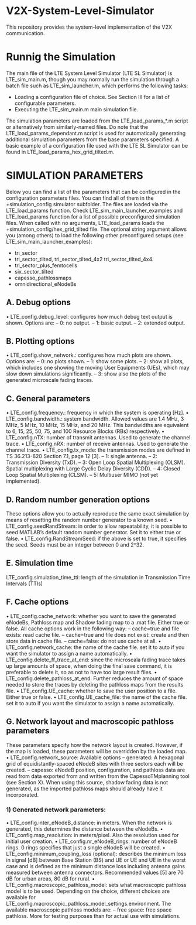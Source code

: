 # V2X-System-Level-Simulator
This repository provides the system-level implementation of the V2X communication.
# Runnig the Simulation

The main file of the LTE System Level Simulator (LTE SL Simulator) is LTE_sim_main.m, though you may normally
run the simulation through a batch file such as LTE_sim_launcher.m, which performs the following tasks:
- Loading a configuration file of choice. See Section III for a list of configurable parameters.
- Executing the LTE_sim_main.m main simulation file.

The simulation parameters are loaded from the LTE_load_params_*.m script or alternatively from similarly-named
files. Do note that the LTE_load_params_dependant.m script is used for automatically generating additional simulation
parameters from the base parameters specified. A basic example of a configuration file used with the LTE SL Simulator can
be found in LTE_load_params_hex_grid_tilted.m.

#  SIMULATION PARAMETERS
Below you can find a list of the parameters that can be configured in the configuration parameters files. You can find all of
them in the +simulation_config simulator subfolder. The files are loaded via the LTE_load_params function. Check
LTE_sim_main_launcher_examples and LTE_load_params function for a list of possible preconfigured simulation
files.
When called with no arguments, LTE_load_params loads the +simulation_config/hex_grid_tilted file. The
optional string argument allows you (among others) to load the following other preconfigured setups (see
LTE_sim_main_launcher_examples):
- tri_sector
- tri_sector_tilted, tri_sector_tilted_4x2 tri_sector_tilted_4x4.
- tri_sector_plus_femtocells
- six_sector_tilted
-  capesso_pathlossmaps
-  omnidirectional_eNodeBs

## A. Debug options
• LTE_config.debug_level: configures how much debug text output is shown. Options are:
– 0: no output.
– 1: basic output.
– 2: extended output.
## B. Plotting options
• LTE_config.show_network.: configures how much plots are shown. Options are:
– 0: no plots shown.
– 1: show some plots.
– 2: show all plots, which includes one showing the moving User Equipments (UEs), which may slow down simulations
significantly.
– 3: show also the plots of the generated microscale fading traces.
## C. General parameters
• LTE_config.frequency.: frequency in which the system is operating [Hz].
• LTE_config.bandwidth.: system bandwidth. Allowed values are 1.4 MHz, 3 MHz, 5 MHz, 10 MHz, 15 MHz, and
20 MHz. This bandwidths are equivalent to 6, 15, 25, 50, 75, and 100 Resource Blocks (RBs) respectively.
• LTE_config.nTX: number of transmit antennas. Used to generate the channel trace.
• LTE_config.nRX: number of receive antennas. Used to generate the channel trace.
• LTE_config.tx_mode: the transmission modes are defined in TS 36.213-820 Section 7.1, page 12 [3].
– 1: single antenna.
– 2: Transmission Diversity (TxD).
– 3: Open Loop Spatial Multiplexing (OLSM). Spatial multiplexing with Large Cyclic Delay Diversity (CDD).
– 4: Closed Loop Spatial Multiplexing (CLSM).
– 5: Multiuser MIMO (not yet implemented).

## D. Random number generation options

These options allow you to actually reproduce the same exact simulation by means of resetting the random number generator
to a known seed.
• LTE_config.seedRandStream: in order to allow repeatability, it is possible to seed MATLAB’s default random
number generator. Set it to either true or false.
• LTE_config.RandStreamSeed: if the above is set to true, it specifies the seed. Seeds must be an integer between
0 and 2^32.

## E. Simulation time
 LTE_config.simulation_time_tti: length of the simulation in Transmission Time Intervals (TTIs)

## F. Cache options
• LTE_config.cache_network: whether you want to save the generated eNodeBs, Pathloss map and Shadow fading
map to a .mat file. Either true or false. All cache options work in the following way:
– cache=true and file exists: read cache file.
– cache=true and file does not exist: create and then store data in cache file.
– cache=false: do not use cache at all.
• LTE_config.network_cache: the name of the cache file. set it to auto if you want the simulator to assign a name
automatically.
• LTE_config.delete_ff_trace_at_end: since the microscala fading trace takes up large amounts of space, when
doing the final save command, it is preferable to delete it, so as not to have too large result files.
• LTE_config.delete_pathloss_at_end: Further reduces the amount of space needed to store the traces by
deleting the pathloss maps from the results file.
• LTE_config.UE_cache: whether to save the user position to a file. Either true or false.
• LTE_config.UE_cache_file: the name of the cache file. set it to auto if you want the simulator to assign a name
automatically.
## G. Network layout and macroscopic pathloss parameters
These parameters specify how the network layout is created. However, if the map is loaded, these parameters will be
overridden by the loaded map.
• LTE_config.network_source: Available options
– generated: A hexagonal grid of equidistantly-spaced eNodeB sites with three sectors each will be created.
– capesso: eNodeB position, configuration, and pathloss data are read from data exported from and written from
the CapessoTMplanning tool (see Section X). When using this source, shadow fading data is not generated, as the
imported pathloss maps should already have it incorporated.
### 1) Generated network parameters:
• LTE_config.inter_eNodeB_distance: in meters. When the network is generated, this determines the distance
between the eNodeBs.
• LTE_config.map_resolution: in meters/pixel. Also the resolution used for initial user creation.
• LTE_config.nr_eNodeB_rings: number of eNodeB rings. 0 rings specifies that just a single eNodeB will be created.
• LTE_config.minimum_coupling_loss (optional): describes the minimum loss in signal [dB] between Base Station
(BS) and UE or UE and UE in the worst case and is defined as the minimum distance loss including antenna gains measured
between antenna connectors. Recommended values [5] are 70 dB for urban areas, 80 dB for rural.
• LTE_config.macroscopic_pathloss_model: sets what macroscopic pathloss model is to be used. Depending
on the choice, different choices are available for
LTE_config.macroscopic_pathloss_model_settings.environment. The available macroscopic pathloss
models are:
– free space: free space pathloss. More for testing purposes than for actual use with simulations. 

 

